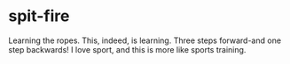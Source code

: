 # spit-fire
Learning the ropes. This, indeed, is learning.
Three steps forward-and one step backwards! I love sport, and this is more like
sports training.
